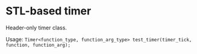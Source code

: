 # STL-based timer

Header-only timer class.

Usage:
```Timer<function_type, function_arg_type> test_timer(timer_tick, function, function_arg);```